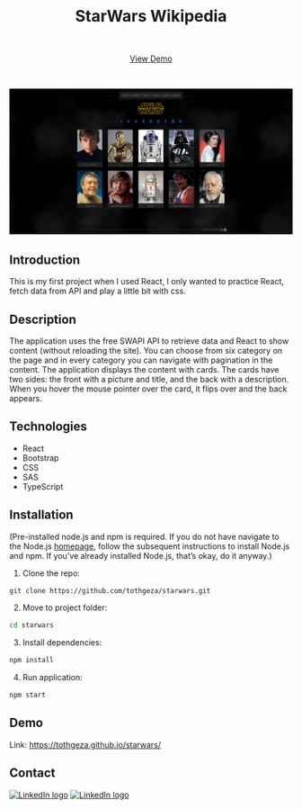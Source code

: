 <!-- ABOUT THE PROJECT -->
<br />
<p align="center">

  <h1 align="center">StarWars Wikipedia</h2>
  <br />
  <p align="center">
    <a href="https://tothgeza.github.io/starwars/">View Demo</a>
  </p>
  <br />
</p>

[![Reaction Test][product-screenshot]](https://example.com)

## Introduction

This is my first project when I used React, I only wanted to practice React, fetch data from API and play a little bit with css.

## Description

The application uses the free SWAPI API to retrieve data and React to show content (without reloading the site). You can choose from six category on the page and in every category you can navigate with pagination in the content. The application displays the content with cards. The cards have two sides: the front with a picture and title, and the back with a description. When you hover the mouse pointer over the card, it flips over and the back appears.

## Technologies

* React
* Bootstrap
* CSS
* SAS
* TypeScript

## Installation

(Pre-installed node.js and npm is required. If you do not have navigate to the Node.js <a href="https://nodejs.org/en/">homepage</a>, follow the subsequent instructions to install Node.js and npm. If you’ve already installed Node.js, that’s okay, do it anyway.)

1. Clone the repo:
```bash
git clone https://github.com/tothgeza/starwars.git
```
2. Move to project folder:
```bash
cd starwars
```
3. Install dependencies:
```bash
npm install
```
4. Run application:
```bash
npm start
```

## Demo

Link: https://tothgeza.github.io/starwars/

## Contact

[<img src="https://img.shields.io/badge/Linkedin-white?style=flat&logo=linkedin&labelColor=blue" alt="LinkedIn logo" title="LinkedIn" height="25" />](https://www.linkedin.com/in/gezatoth)
[<img src="https://img.shields.io/badge/Gmail-white?style=flat&logo=gmail&labelColor=white" alt="LinkedIn logo" title="LinkedIn" height="25" />](mailto:toth.geza.0425@gmail.com)

[product-screenshot]: src/img/screenshot.png
